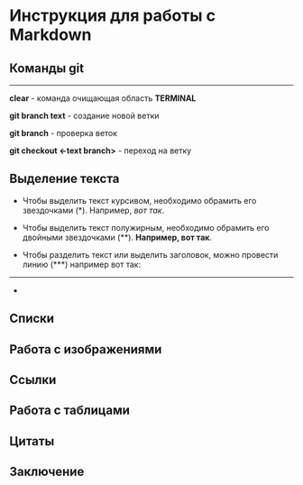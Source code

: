 # Инструкция для работы с Markdown
## Команды git
***
**clear** - команда очищающая область **TERMINAL**

**git branch text** - создание новой ветки

**git branch** - проверка веток 

**git checkout <-text branch>** - переход на ветку

## Выделение текста

- Чтобы выделить текст курсивом, необходимо обрамить его звездочками (*). Например, *вот так*.

- Чтобы выделить текст полужирным, необходимо обрамить его двойными звездочками (**). **Например, вот так**.

- Чтобы разделить текст или выделить заголовок, можно провести линию (***) например вот так:
***
- 

## Списки

## Работа с изображениями

## Ссылки

## Работа с таблицами

## Цитаты

## Заключение